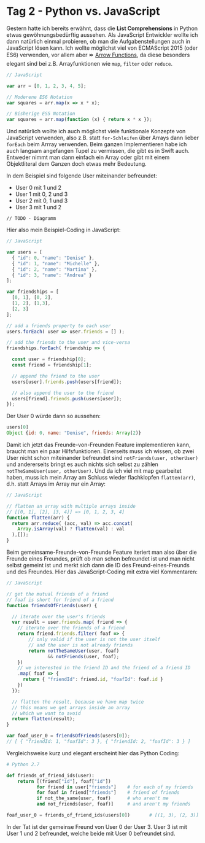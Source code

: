 # Tag 2 - Python vs. JavaScript

Gestern hatte ich bereits erwähnt, dass die **List Comprehensions** in Python etwas gewöhnungsbedürftig aussehen. Als JavaScript Entwickler wollte ich dann natürlich einmal probieren, ob man die Aufgabenstellungen auch in JavaScript lösen kann. Ich wollte möglichst viel von ECMAScript 2015 (oder ES6) verwenden, vor allem aber ⏩ [Arrow Functions](http://exploringjs.com/es6/ch_arrow-functions.html), da diese besonders elegant sind bei z.B. Arrayfunktionen wie ```map```, ```filter``` oder ```reduce```.

```javascript
// JavaScript

var arr = [0, 1, 2, 3, 4, 5];

// Moderene ES6 Notation
var squares = arr.map(x => x * x);

// Bisherige ES5 Notation
var squares = arr.map(function (x) { return x * x });
```

Und natürlich wollte ich auch möglichst viele funktionale Konzepte von JavaScript verwenden, also z.B. statt ```for-Schleifen``` über Arrays dann lieber ```forEach``` beim Arrray verwenden. Beim ganzen Implementieren habe ich auch langsam angefangen Tupel zu vermissen, die gibt es in Swift auch. Entweder nimmt man dann einfach ein Array oder gibt mit einem Objektliteral dem Ganzen doch etwas mehr Bedeutung.

In dem Beispiel sind folgende User miteinander befreundet:
* User 0 mit 1 und 2
* User 1 mit 0, 2 und 3
* User 2 mit 0, 1 und 3
* User 3 mit 1 und 2

```
// TODO - Diagramm
```

Hier also mein Beispiel-Coding in JavaScript:
```javascript
// JavaScript

var users = [
  { "id": 0, "name": "Denise" },
  { "id": 1, "name": "Michelle" },
  { "id": 2, "name": "Martina" },
  { "id": 3, "name": "Andrea" }
];

var friendships = [
  [0, 1], [0, 2],
  [1, 2], [1,3],
  [2, 3]
];

// add a friends property to each user
users.forEach( user => user.friends = [] );

// add the friends to the user and vice-versa
friendships.forEach( friendship => {

  const user = friendship[0];
  const friend = friendship[1];

  // append the friend to the user
  users[user].friends.push(users[friend]);

  // also append the user to the friend
  users[friend].friends.push(users[user]);
});
```

Der User 0 würde dann so aussehen:

```javascript
users[0]
Object {id: 0, name: "Denise", friends: Array(2)}
```

Damit ich jetzt das Freunde-von-Freunden Feature implementieren kann, braucht man ein paar Hilfsfunktionen. Einerseits muss ich wissen, ob zwei User nicht schon miteinander befreundet sind ```notFriends(user, otherUser)``` und andererseits bringt es auch nichts sich selbst zu zählen ```notTheSameUser(user, otherUser)```. Und da ich viel mit map gearbeitet haben, muss ich mein Array am Schluss wieder flachklopfen ```flatten(arr)```, d.h. statt Arrays im Array nur ein Array:
```javascript
// JavaScript

// flatten an array with multiple arrays inside
// [[0, 1], [2], [3, 4]] => [0, 1, 2, 3, 4]
function flatten(arr) {
  return arr.reduce( (acc, val) => acc.concat(
    Array.isArray(val) ? flatten(val) : val
  ),[]);
}
```

Beim gemeinsame-Freunde-von-Freunde Feature iteriert man also über die Freunde eines Freundes, prüft ob man schon befreundet ist und man nicht selbst gemeint ist und merkt sich dann die ID des Freund-eines-Freunds und des Freundes. Hier das JavaScript-Coding mit extra viel Kommentaren:

```javascript
// JavaScript

// get the mutual friends of a friend
// foaf is short for friend of a friend
function friendsOfFriends(user) {

  // iterate over the user's friends
  var result = user.friends.map( friend => {
    // iterate over the friends of a friend
    return friend.friends.filter( foaf => {
        // only valid if the user is not the user itself
        // and the user is not already friends
        return notTheSameUser(user, foaf)
               && notFriends(user, foaf);
    })
    // we interested in the friend ID and the friend of a friend ID
    .map( foaf => {
      return { "friendId": friend.id, "foafId": foaf.id }
    })
  });

  // flatten the result, because we have map twice
  // this means we get arrays inside an array
  // which we want to avoid
  return flatten(result);
}

var foaf_user_0 = friendsOfFriends(users[0]);
// [ { "friendId: 1, "foafId": 3 }, { "friendId: 2, "foafId": 3 } ]
```

Vergleichsweise kurz und elegant erscheint hier das Python Coding:

```python
# Python 2.7

def friends_of_friend_ids(user):
    return [(friend["id"], foaf["id"])
           for friend in user["friends"]    # for each of my friends
           for foaf in friend["friends"]    # friend of friends
           if not_the_same(user, foaf)      # who aren't me
           and not_friends(user, foaf)]     # and aren't my friends

foaf_user_0 = friends_of_friend_ids(users[0])       # [(1, 3), (2, 3)]
```

In der Tat ist der gemeinse Freund von User 0 der User 3. User 3 ist mit User 1 und 2 befreundet, welche beide mit User 0 befreundet sind.
